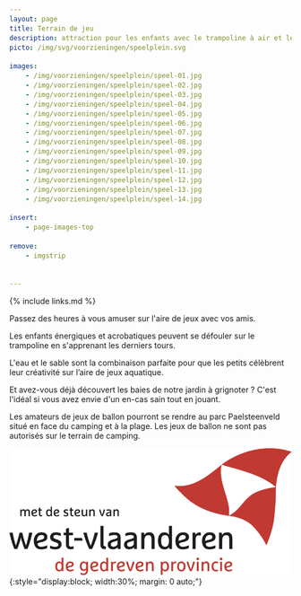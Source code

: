 ```yaml
---
layout: page
title: Terrain de jeu
description: attraction pour les enfants avec le trampoline à air et les équipements de jeux
picto: /img/svg/voorzieningen/speelplein.svg

images:
    - /img/voorzieningen/speelplein/speel-01.jpg
    - /img/voorzieningen/speelplein/speel-02.jpg
    - /img/voorzieningen/speelplein/speel-03.jpg
    - /img/voorzieningen/speelplein/speel-04.jpg
    - /img/voorzieningen/speelplein/speel-05.jpg
    - /img/voorzieningen/speelplein/speel-06.jpg
    - /img/voorzieningen/speelplein/speel-07.jpg
    - /img/voorzieningen/speelplein/speel-08.jpg
    - /img/voorzieningen/speelplein/speel-09.jpg
    - /img/voorzieningen/speelplein/speel-10.jpg
    - /img/voorzieningen/speelplein/speel-11.jpg
    - /img/voorzieningen/speelplein/speel-12.jpg
    - /img/voorzieningen/speelplein/speel-13.jpg
    - /img/voorzieningen/speelplein/speel-14.jpg

insert:
    - page-images-top

remove:
    - imgstrip
    

---
```

{% include links.md %}

Passez des heures à vous amuser sur l'aire de jeux avec vos amis.

Les enfants énergiques et acrobatiques peuvent se défouler sur le trampoline en s'apprenant les derniers tours.

L'eau et le sable sont la combinaison parfaite pour que les petits célèbrent leur créativité sur l’aire de jeux aquatique.

Et avez-vous déjà découvert les baies de notre jardin à grignoter ? C'est l'idéal si vous avez envie d'un en-cas sain tout en jouant.

Les amateurs de jeux de ballon pourront se rendre au parc Paelsteenveld situé en face du camping et à la plage. Les jeux de ballon ne sont pas autorisés sur le terrain de camping. 

![Met de steun van Provincie West-Vlaanderen](/img/voorzieningen/logo-provincie-westvlaanderen.png){:style="display:block; width:30%; margin: 0 auto;"}

